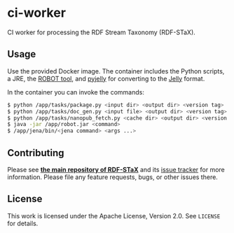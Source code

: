 # ci-worker

CI worker for processing the RDF Stream Taxonomy (RDF-STaX).

## Usage

Use the provided Docker image. The container includes the Python scripts, a JRE, the [ROBOT tool](http://robot.obolibrary.org/), and [pyjelly](https://w3id.org/jelly/pyjelly) for converting to the [Jelly](https://w3id.org/jelly) format.

In the container you can invoke the commands:

```bash
$ python /app/tasks/package.py <input dir> <output dir> <version tag>
$ python /app/tasks/doc_gen.py <input file> <output dir> <version tag>
$ python /app/tasks/nanopub_fetch.py <cache dir> <output dir> <version tag>
$ java -jar /app/robot.jar <command>
$ /app/jena/bin/<jena command> <args ...>
```

## Contributing

Please see **[the main repository of RDF-STaX](https://github.com/RDF-STaX/rdf-stax.github.io)** and its [issue tracker](https://github.com/RDF-STaX/rdf-stax.github.io/issues) for more information. Please file any feature requests, bugs, or other issues there.

## License

This work is licensed under the Apache License, Version 2.0. See `LICENSE` for details.
